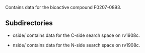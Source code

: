 Contains data for the bioactive compound F0207-0893.

## Subdirectories

- cside/ contains data for the C-side search space on rv1908c.

- nside/ contains data for the N-side search space on rv1908c.

